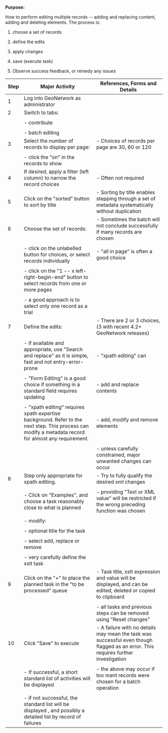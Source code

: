 **Purpose:**



How to perform editing multiple records -- adding and replacing content, adding and deleting elements. The process is:



1.  choose a set of records



2.  define the edits



3.  apply changes



4.  save (execute task)



5.  Observe success feedback, or remedy any issues



| **Step** | **Major Activity** | **References, Forms and Details** |
| -------- | ------------------ | --------------------------------- |
| 1 | Log into GeoNetwork as administrator |  |
| 2 | Switch to tabs: |  |
|  |  |  |
|  | - contribute |  |
|  |  |  |
|  | - batch editing |  |
| 3 | Select the number of records to display per page: | - Choices of records per page are 30, 60 or 120 |
|  |  |  |
|  | - click the "on" in the records to show |  |
| 4 | If desired, apply a filter (left column) to narrow the record choices | - Often not required |
| 5 | Click on the "sorted" button to sort by title | - Sorting by title enables stepping through a set of metadata systematically without duplication |
| 6 | Choose the set of records: | - Sometimes the batch will not conclude successfully if many records are chosen |
|  |  |  |
|  | - click on the unlabelled button for choices, or select records individually | - "all in page" is often a good choice |
|  |  |  |
|  | - click on the "1 -- x left-right-begin-end" button to select records from one or more pages |  |
|  |  |  |
|  | - a good approach is to select only one record as a trial |  |
| 7 | Define the edits: | - There are 2 or 3 choices,(3 with recent 4.2+ GeoNetwork releases) |
|  |  |  |
|  | - if available and appropriate, use "Search and replace" as it is simple, fast and not entry-error-prone | - "xpath editing" can |
|  |  |  |
|  | - "Form Editing" is a good choice if something in a standard field requires updating | - add and replace contents |
|  |  |  |
|  | - "xpath editing" requires xpath expertise background. Refer to the next step. This process can modify a metadata record for almost any requirement. | - add, modify and remove elements |
|  |  |  |
|  |  | - unless carefully constrained, major unwanted changes can occur |
| 8 | Step only appropriate for xpath editing. | - Try to fully qualify the desired xml changes |
|  |  |  |
|  | - Click on "Examples", and choose a task reasonably close to what is planned | - providing "Text or XML value" will be restricted if the wrong preceding function was chosen |
|  |  |  |
|  | - modify: |  |
|  |  |  |
|  | - optional title for the task |  |
|  |  |  |
|  | - select add, replace or remove |  |
|  |  |  |
|  | - very carefully define the xslt task |  |
| 9 | Click on the "+" to place the planned task in the "to be processed" queue | - Task title, xslt expression and value will be displayed, and can be edited, deleted or copied to clipboard |
|  |  |  |
|  |  | - all tasks and previous steps can be removed using "Reset changes" |
| 10 | Click "Save" to execute | - A failure with no details may mean the task was successful even though flagged as an error. This requires further investigation |
|  |  |  |
|  | - If successful, a short standard list of activities will be displayed | - the above may occur if too mant records were chosen for a batch operation |
|  |  |  |
|  | - if not successful, the standard list will be displayed , and possibly a detailed list by record of failures |  |

